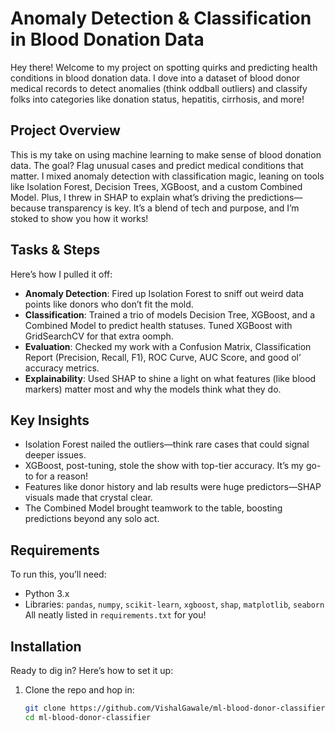 # Anomaly Detection & Classification in Blood Donation Data
Hey there! Welcome to my project on spotting quirks and predicting health conditions in blood donation data. I dove into a dataset of blood donor medical records to detect anomalies (think oddball outliers) and classify folks into categories like donation status, hepatitis, cirrhosis, and more!

## Project Overview  
This is my take on using machine learning to make sense of blood donation data. The goal? Flag unusual cases and predict medical conditions that matter. I mixed anomaly detection with classification magic, leaning on tools like Isolation Forest, Decision Trees, XGBoost, and a custom Combined Model. Plus, I threw in SHAP to explain what’s driving the predictions—because transparency is key. It’s a blend of tech and purpose, and I’m stoked to show you how it works!

## Tasks & Steps  
Here’s how I pulled it off:  
- **Anomaly Detection**: Fired up Isolation Forest to sniff out weird data points like donors who don’t fit the mold.  
- **Classification**: Trained a trio of models Decision Tree, XGBoost, and a Combined Model to predict health statuses. Tuned XGBoost with GridSearchCV for that extra oomph.  
- **Evaluation**: Checked my work with a Confusion Matrix, Classification Report (Precision, Recall, F1), ROC Curve, AUC Score, and good ol’ accuracy metrics.  
- **Explainability**: Used SHAP to shine a light on what features (like blood markers) matter most and why the models think what they do.  

## Key Insights  
- Isolation Forest nailed the outliers—think rare cases that could signal deeper issues.  
- XGBoost, post-tuning, stole the show with top-tier accuracy. It’s my go-to for a reason!  
- Features like donor history and lab results were huge predictors—SHAP visuals made that crystal clear.  
- The Combined Model brought teamwork to the table, boosting predictions beyond any solo act.  

## Requirements  
To run this, you’ll need:  
- Python 3.x  
- Libraries: `pandas`, `numpy`, `scikit-learn`, `xgboost`, `shap`, `matplotlib`, `seaborn`  
All neatly listed in `requirements.txt` for you!

## Installation  
Ready to dig in? Here’s how to set it up:  
1. Clone the repo and hop in:  
   ```bash  
   git clone https://github.com/VishalGawale/ml-blood-donor-classifier.git  
   cd ml-blood-donor-classifier 
